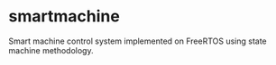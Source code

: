 # smartmachine
Smart machine control system implemented on FreeRTOS using state machine methodology.
